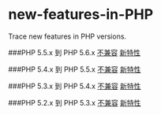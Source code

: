 new-features-in-PHP
===================

Trace new features in PHP versions.


###PHP 5.5.x 到 PHP 5.6.x
[不兼容](php-5.6/incompatible)
[新特性](php-5.6/new-features)

###PHP 5.4.x 到 PHP 5.5.x
[不兼容](php-5.5/incompatible)
[新特性](php-5.5/new-features)

###PHP 5.3.x 到 PHP 5.4.x
[不兼容](php-5.4/incompatible)
[新特性](php-5.4/new-features)

###PHP 5.2.x 到 PHP 5.3.x
[不兼容](php-5.3/incompatible)
[新特性](php-5.3/new-features)
